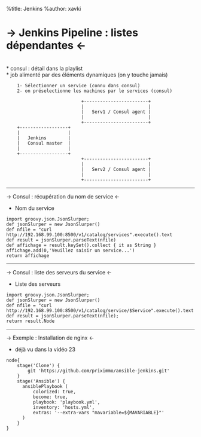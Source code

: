 %title: Jenkins
%author: xavki

-> Jenkins Pipeline : listes dépendantes <-
========

<br>
* consul : détail dans la playlist

<br>
* job alimenté par des éléments dynamiques (on y touche jamais)

		1- Sélectionner un service (connu dans consul)
		2- on préselectionne les machines par le services (consul)

```
                            +------------------------+
                            |                        |
                            |   Serv1 / Consul agent |
                            |                        |
                            +------------------------+
    +------------------+
    |                  |
    |   Jenkins        |
    |   Consul master  |
    |                  |
    +------------------+
                            +------------------------+
                            |                        |
                            |   Serv2 / Consul agent |
                            |                        |
                            +------------------------+
```

------------------------------------------------------------------------------------------

-> Consul : récupération du nom de service <-




* Nom du service

```
import groovy.json.JsonSlurper;
def jsonSlurper = new JsonSlurper()
def nfile = "curl http://192.168.99.100:8500/v1/catalog/services".execute().text
def result = jsonSlurper.parseText(nfile)
def affichage = result.keySet().collect { it as String }
affichage.add(0,'Veuillez saisir un service...')
return affichage
```


-------------------------------------------------------------------------------------------


-> Consul : liste des serveurs du service <-



* Liste des serveurs

```
import groovy.json.JsonSlurper;
def jsonSlurper = new JsonSlurper()
def nfile = "curl http://192.168.99.100:8500/v1/catalog/service/$Service".execute().text
def result = jsonSlurper.parseText(nfile);
return result.Node
```


---------------------------------------------------------------------------------------------


-> Exemple : Installation de nginx <-

* déjà vu dans la vidéo 23

```
node{
    stage('Clone') {
        git 'https://github.com/priximmo/ansible-jenkins.git'
    }
    stage('Ansible') {
      ansiblePlaybook (
          colorized: true,
          become: true,
          playbook: 'playbook.yml',
          inventory: 'hosts.yml',
          extras: '--extra-vars "mavariable=${MAVARIABLE}"'
      )
    }
}
```


```



